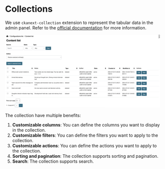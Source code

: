 # Collections

We use `ckanext-collection` extension to represent the tabular data in the admin panel. Refer to the [official documentation](https://datashades.github.io/ckanext-collection/) for more information.

![1733391546693](image/collections/1733391546693.png)

The collection have multiple benefits:

1. **Customizable columns**: You can define the columns you want to display in the collection.
2. **Customizable filters**: You can define the filters you want to apply to the collection.
3. **Customizable actions**: You can define the actions you want to apply to the collection.
4. **Sorting and pagination**: The collection supports sorting and pagination.
5. **Search**: The collection supports search.
